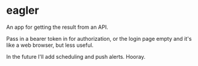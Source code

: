 # eagler

An app for getting the result from an API.

Pass in a bearer token in for authorization, or the login page empty and it's like a web browser, but less useful.

In the future I'll add scheduling and push alerts. Hooray.
